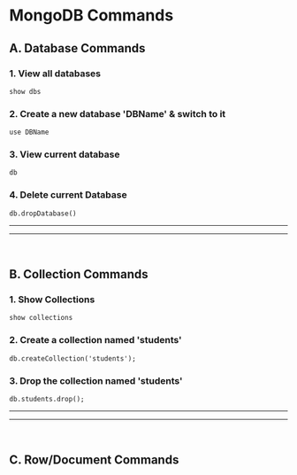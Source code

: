 # MongoDB Commands

## A. Database Commands

### 1. View all databases

```
show dbs
```

### 2. Create a new database 'DBName' & switch to it

```
use DBName
```

### 3. View current database

```
db
```

### 4. Delete current Database

```
db.dropDatabase()
```

---

---

<br>

## B. Collection Commands

### 1. Show Collections

```
show collections
```

### 2. Create a collection named 'students'

```
db.createCollection('students');
```

### 3. Drop the collection named 'students'

```
db.students.drop();
```

---

---

<br>

## C. Row/Document Commands
